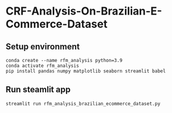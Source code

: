 # CRF-Analysis-On-Brazilian-E-Commerce-Dataset

## Setup environment
```
conda create --name rfm_analysis python=3.9
conda activate rfm_analysis
pip install pandas numpy matplotlib seaborn streamlit babel
```

## Run steamlit app
```
streamlit run rfm_analysis_brazilian_ecommerce_dataset.py
```
